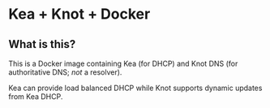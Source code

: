 # Kea + Knot + Docker

## What is this?
This is a Docker image containing Kea (for DHCP) and Knot DNS (for authoritative DNS; *not* a resolver). 

Kea can provide load balanced DHCP while Knot supports dynamic updates from Kea DHCP.
